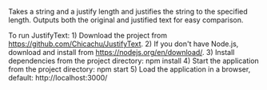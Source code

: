 Takes a string and a justify length and justifies the string to the specified length. Outputs both the original and justified text for easy comparison.

To run JustifyText:
	1) Download the project from https://github.com/Chicachu/JustifyText.
	2) If you don't have Node.js, download and install from https://nodejs.org/en/download/.
	3) Install dependencies from the project directory: npm install
	4) Start the application from the project directory: npm start 
	5) Load the application in a browser, default: http://localhost:3000/